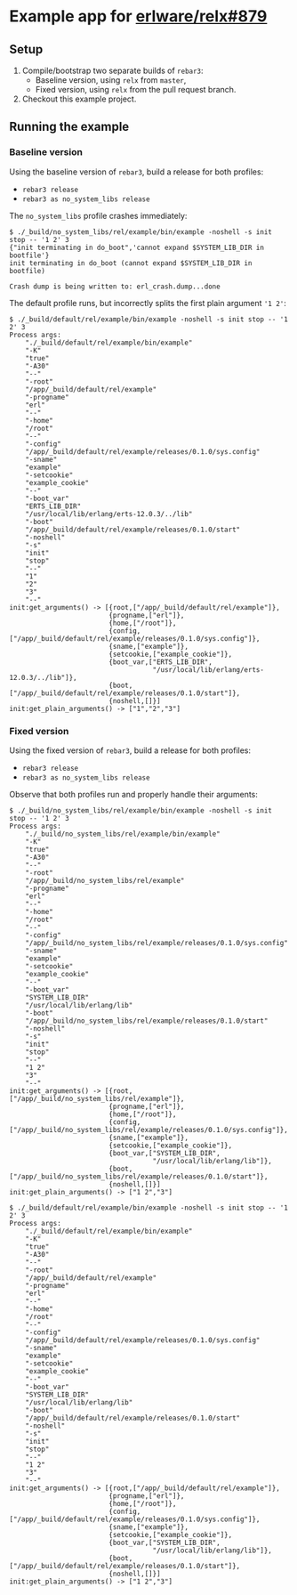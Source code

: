 # Example app for [erlware/relx#879](https://github.com/erlware/relx/pull/879)

## Setup

1. Compile/bootstrap two separate builds of `rebar3`:
    - Baseline version, using `relx` from `master`,
    - Fixed version, using `relx` from the pull request branch.
2. Checkout this example project.

## Running the example

### Baseline version

Using the baseline version of `rebar3`, build a release for both profiles:

- `rebar3 release`
- `rebar3 as no_system_libs release`

The `no_system_libs` profile crashes immediately:

```
$ ./_build/no_system_libs/rel/example/bin/example -noshell -s init stop -- '1 2' 3
{"init terminating in do_boot",'cannot expand $SYSTEM_LIB_DIR in bootfile'}
init terminating in do_boot (cannot expand $SYSTEM_LIB_DIR in bootfile)

Crash dump is being written to: erl_crash.dump...done
```

The default profile runs, but incorrectly splits the first plain argument `'1 2'`:

```
$ ./_build/default/rel/example/bin/example -noshell -s init stop -- '1 2' 3
Process args:
    "./_build/default/rel/example/bin/example"
    "-K"
    "true"
    "-A30"
    "--"
    "-root"
    "/app/_build/default/rel/example"
    "-progname"
    "erl"
    "--"
    "-home"
    "/root"
    "--"
    "-config"
    "/app/_build/default/rel/example/releases/0.1.0/sys.config"
    "-sname"
    "example"
    "-setcookie"
    "example_cookie"
    "--"
    "-boot_var"
    "ERTS_LIB_DIR"
    "/usr/local/lib/erlang/erts-12.0.3/../lib"
    "-boot"
    "/app/_build/default/rel/example/releases/0.1.0/start"
    "-noshell"
    "-s"
    "init"
    "stop"
    "--"
    "1"
    "2"
    "3"
    "--"
init:get_arguments() -> [{root,["/app/_build/default/rel/example"]},
                         {progname,["erl"]},
                         {home,["/root"]},
                         {config,["/app/_build/default/rel/example/releases/0.1.0/sys.config"]},
                         {sname,["example"]},
                         {setcookie,["example_cookie"]},
                         {boot_var,["ERTS_LIB_DIR",
                                    "/usr/local/lib/erlang/erts-12.0.3/../lib"]},
                         {boot,["/app/_build/default/rel/example/releases/0.1.0/start"]},
                         {noshell,[]}]
init:get_plain_arguments() -> ["1","2","3"]
```

### Fixed version

Using the fixed version of `rebar3`, build a release for both profiles:

- `rebar3 release`
- `rebar3 as no_system_libs release`

Observe that both profiles run and properly handle their arguments:

```
$ ./_build/no_system_libs/rel/example/bin/example -noshell -s init stop -- '1 2' 3
Process args:
    "./_build/no_system_libs/rel/example/bin/example"
    "-K"
    "true"
    "-A30"
    "--"
    "-root"
    "/app/_build/no_system_libs/rel/example"
    "-progname"
    "erl"
    "--"
    "-home"
    "/root"
    "--"
    "-config"
    "/app/_build/no_system_libs/rel/example/releases/0.1.0/sys.config"
    "-sname"
    "example"
    "-setcookie"
    "example_cookie"
    "--"
    "-boot_var"
    "SYSTEM_LIB_DIR"
    "/usr/local/lib/erlang/lib"
    "-boot"
    "/app/_build/no_system_libs/rel/example/releases/0.1.0/start"
    "-noshell"
    "-s"
    "init"
    "stop"
    "--"
    "1 2"
    "3"
    "--"
init:get_arguments() -> [{root,["/app/_build/no_system_libs/rel/example"]},
                         {progname,["erl"]},
                         {home,["/root"]},
                         {config,["/app/_build/no_system_libs/rel/example/releases/0.1.0/sys.config"]},
                         {sname,["example"]},
                         {setcookie,["example_cookie"]},
                         {boot_var,["SYSTEM_LIB_DIR",
                                    "/usr/local/lib/erlang/lib"]},
                         {boot,["/app/_build/no_system_libs/rel/example/releases/0.1.0/start"]},
                         {noshell,[]}]
init:get_plain_arguments() -> ["1 2","3"]

$ ./_build/default/rel/example/bin/example -noshell -s init stop -- '1 2' 3
Process args:
    "./_build/default/rel/example/bin/example"
    "-K"
    "true"
    "-A30"
    "--"
    "-root"
    "/app/_build/default/rel/example"
    "-progname"
    "erl"
    "--"
    "-home"
    "/root"
    "--"
    "-config"
    "/app/_build/default/rel/example/releases/0.1.0/sys.config"
    "-sname"
    "example"
    "-setcookie"
    "example_cookie"
    "--"
    "-boot_var"
    "SYSTEM_LIB_DIR"
    "/usr/local/lib/erlang/lib"
    "-boot"
    "/app/_build/default/rel/example/releases/0.1.0/start"
    "-noshell"
    "-s"
    "init"
    "stop"
    "--"
    "1 2"
    "3"
    "--"
init:get_arguments() -> [{root,["/app/_build/default/rel/example"]},
                         {progname,["erl"]},
                         {home,["/root"]},
                         {config,["/app/_build/default/rel/example/releases/0.1.0/sys.config"]},
                         {sname,["example"]},
                         {setcookie,["example_cookie"]},
                         {boot_var,["SYSTEM_LIB_DIR",
                                    "/usr/local/lib/erlang/lib"]},
                         {boot,["/app/_build/default/rel/example/releases/0.1.0/start"]},
                         {noshell,[]}]
init:get_plain_arguments() -> ["1 2","3"]

```
